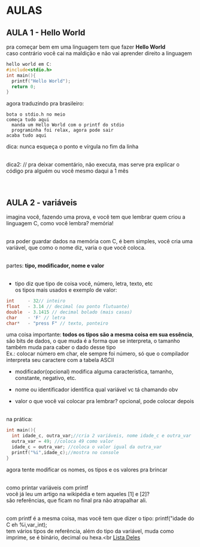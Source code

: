 # AULAS

## AULA 1 - Hello World

pra começar bem em uma linguagem tem que fazer **Hello World** <br>
caso contrário você cai na maldição e não vai aprender direito a linguagem
```c
hello world em C:
#include<stdio.h>
int main(){
  printf("Hello World");
  return 0;
}
```

agora traduzindo pra brasileiro:
```
bota o stdio.h no meio
começa tudo aqui
  manda um Hello World com o printf do stdio
  programinha foi relax, agora pode sair
acaba tudo aqui
```
dica: nunca esqueça o ponto e vírgula no fim da linha<br><br>

dica2: // pra deixar comentário, não executa, mas serve pra explicar o código pra alguém ou você mesmo daqui a 1 mês<br><br><br>

## AULA 2 - variáveis
imagina você, fazendo uma prova, e você tem que lembrar quem criou a linguagem C, como você lembra? memória!<br><br>

pra poder guardar dados na memória com C, é bem simples, você cria uma variável, que como o nome diz, varia o que você coloca.<br><br>

partes: **tipo, modificador, nome e valor**<br><br>

- tipo diz que tipo de coisa você, número, letra, texto, etc<br>
os tipos mais usados e exemplo de valor:
```c
int     - 32// inteiro
float   - 3.14 // decimal (ou ponto flutuante)
double  - 3.1415 // decimal bolado (mais casas)
char    - 'F' // letra
char*   - "press F" // texto, ponteiro
```

uma coisa importante: **todos os tipos são a mesma coisa em sua essência**, são bits de dados, o que muda é a forma que se interpreta, o tamanho também muda para caber o dado desse tipo<br>
Ex.: colocar número em char, ele sempre foi número, só que o compilador interpreta seu caractere com a tabela ASCII

- modificador(opcional) modifica alguma característica, tamanho, constante, negativo, etc.

- nome ou identificador identifica qual variável vc tá chamando obv

- valor o que você vai colocar pra lembrar? opcional, pode colocar depois<br><br>

na prática:
```c
int main(){
  int idade_c, outra_var;//cria 2 variáveis, nome idade_c e outra_var
  outra_var = 49; //coloca 49 como valor
  idade_c = outra_var; //coloca o valor igual da outra_var
  printf("%i",idade_c);//mostra no console
}
```

agora tente modificar os nomes, os tipos e os valores pra brincar<br><br>

como printar variáveis com printf<br>
você já leu um artigo na wikipédia e tem aqueles [1] e [2]?<br>
são referências, que ficam no final pra não atrapalhar ali.<br><br>

com printf é a mesma coisa, mas você tem que dizer o tipo: printf("idade do C eh %i,var_int);<br>
tem vários tipos de referência, além do tipo da variável, muda como imprime, se é binário, decimal ou hexa.<br
[Lista Deles](https://docs.microsoft.com/pt-br/cpp/c-runtime-library/format-specification-syntax-printf-and-wprintf-functions?view=msvc-160#type-field-characters)
